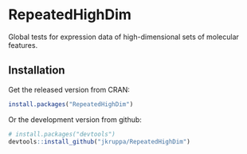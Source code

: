 # RepeatedHighDim

Global tests for expression data of high-dimensional sets of molecular features.

## Installation

Get the released version from CRAN:

```R
install.packages("RepeatedHighDim")
```

Or the development version from github:

```R
# install.packages("devtools")
devtools::install_github("jkruppa/RepeatedHighDim")
```
